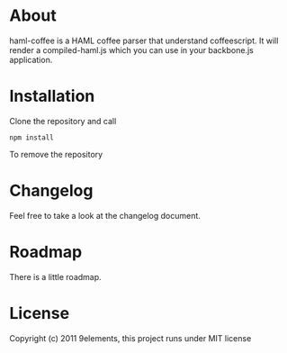 # About

haml-coffee is a HAML coffee parser that understand coffeescript. It will render a compiled-haml.js which you
can use in your backbone.js application.

# Installation

Clone the repository and call

    npm install

To remove the repository

# Changelog

Feel free to take a look at the changelog document.

# Roadmap

There is a little roadmap.

# License

Copyright (c) 2011 9elements, this project runs under MIT license
